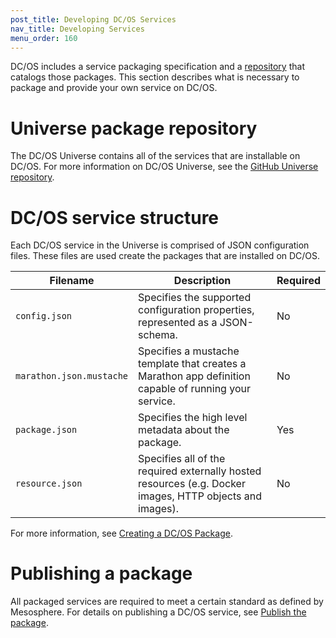 ```yaml
---
post_title: Developing DC/OS Services
nav_title: Developing Services
menu_order: 160
---
```


DC/OS includes a service packaging specification and a [repository](/docs/1.10/administering-clusters/repo/) that catalogs those packages. This section describes what is necessary to package and provide your own service on DC/OS.

# <a name="universe"></a>Universe package repository

The DC/OS Universe contains all of the services that are installable on DC/OS. For more information on DC/OS Universe, see the [GitHub Universe repository](https://github.com/mesosphere/universe).

# DC/OS service structure

Each DC/OS service in the Universe is comprised of JSON configuration files. These files are used create the packages that are installed on DC/OS.

| Filename               | Description                                                                                              | Required |
|------------------------|----------------------------------------------------------------------------------------------------------|----------|
| `config.json`            | Specifies the supported configuration properties, represented as a JSON-schema.                          | No       |
| `marathon.json.mustache` | Specifies a mustache template that creates a Marathon app definition capable of running your service.    | No       |
| `package.json`           | Specifies the high level metadata about the package.                                                     | Yes      |
| `resource.json`          | Specifies all of the required externally hosted resources (e.g. Docker images, HTTP objects and images). | No       |

For more information, see [Creating a DC/OS Package](https://github.com/mesosphere/universe/blob/version-3.x/docs/tutorial/GetStarted.md#step-3--creating-a-dcos-package).

# Publishing a package

All packaged services are required to meet a certain standard as defined by Mesosphere. For details on publishing a DC/OS service, see [Publish the package](https://github.com/mesosphere/universe/blob/version-3.x/docs/tutorial/GetStarted.md#step-5--publish-the-package).
